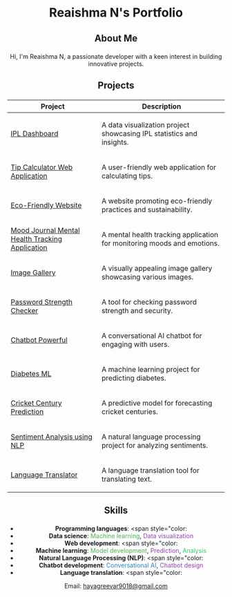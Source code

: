 # <p align="center">Reaishma N's Portfolio</p>

## <p align="center">About Me</p>
<p align="center">Hi, I'm Reaishma N, a passionate developer with a keen interest in building innovative projects.</p>

## <p align="center">Projects</p>
<div align="center">

| Project | Description |
| --- | --- |
| [IPL Dashboard](https://github.com/Reaishma/IPL-Dashboard) | <p>A data visualization project showcasing IPL statistics and insights.</p> |
| [Tip Calculator Web Application](https://github.com/Reaishma/Tip-calculator-) | <p>A user-friendly web application for calculating tips.</p> |
| [Eco-Friendly Website](https://github.com/Reaishma/Eco-friendly-website-) | <p>A website promoting eco-friendly practices and sustainability.</p> |
| [Mood Journal Mental Health Tracking Application](https://github.com/Reaishma/Mood-journal-a-mental-health-tracking-application-) | <p>A mental health tracking application for monitoring moods and emotions.</p> |
| [Image Gallery](https://github.com/Reaishma/Image-gallery-) | <p>A visually appealing image gallery showcasing various images.</p> |
| [Password Strength Checker](https://github.com/Reaishma/Password-strength-checker-) | <p>A tool for checking password strength and security.</p> |
| [Chatbot Powerful](https://github.com/Reaishma/Chatbot-powerful-) | <p>A conversational AI chatbot for engaging with users.</p> |
| [Diabetes ML](https://github.com/Reaishma/DiabetesML-) | <p>A machine learning project for predicting diabetes.</p> |
| [Cricket Century Prediction](https://github.com/Reaishma/Cricket-century-prediction-) | <p>A predictive model for forecasting cricket centuries.</p> |
| [Sentiment Analysis using NLP](https://github.com/Reaishma/Sentiment-analysis-using-NLP) | <p>A natural language processing project for analyzing sentiments.</p> |
| [Language Translator](https://github.com/Reaishma/Language-translator-) | <p>A language translation tool for translating text.</p> |

</div>

## <p align="center">Skills</p>
<div align="center">

* **Programming languages**: <span style="color:                                                                       
* **Data science**: <span style="color: #4CAF50">Machine learning</span>, <span style="color: #8e44ad">Data visualization</span>
* **Web development**: <span style="color:                                                                                                              
* **Machine learning**: <span style="color: #4CAF50">Model development</span>, <span style="color: #8e44ad">Prediction</span>, <span style="color: #2ecc71">Analysis</span>
* **Natural Language Processing (NLP)**: <span style="color:                                                                                      
* **Chatbot development**: <span style="color: #2980b9">Conversational AI</span>, <span style="color: #8e44ad">Chatbot design</span>
* **Language translation**: <span style="color:                                                                                             

</div>

                                
<p align="center">Email: <a href="mailto:hayagreevar9018@gmail.com">hayagreevar9018@gmail.com</a></p>


